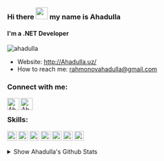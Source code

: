 ### Hi there <img src="https://media.giphy.com/media/hvRJCLFzcasrR4ia7z/giphy.gif" width="28"> my name is Ahadulla
#### I'm a .NET Developer

<p align="left"> <img src="https://komarev.com/ghpvc/?username=ahadulla&label=Profile%20views&color=0e75b6&style=flat" alt="ahadulla" /> </p>


- Website: http://Ahadulla.uz/
- How to reach me: rahmonovahadulla@gmail.com 
<!--- Skills: Python, C , MySql, PostgreSql, Git, SOLID, RestApi, Clean architecture, MVC architecture, OOP, Asp.net, Wpf, WinForm-->

### Connect with me:

[<img align="left" alt="Ahadulla | Website" width="28px" src="https://www.vectorlogo.zone/logos/telegram/telegram-tile.svg" />][telegram]
<!-- [<img align="left" alt="Ahadulla | Gmail" width="28px" src="https://www.vectorlogo.zone/logos/gmail/gmail-tile.svg" />][mail] -->
[<img align="left" alt="Ahadulla | LinkedIn" width="28px" src="https://www.vectorlogo.zone/logos/linkedin/linkedin-tile.svg" />][linkedin]
<br>

### Skills:

<p align="left">
  <img src="https://www.vectorlogo.zone/logos/dotnet/dotnet-vertical.svg" alt="git" width="22" height="22"/> 
  <img src="https://upload.wikimedia.org/wikipedia/commons/0/0d/C_Sharp_wordmark.svg" alt="c" width="22" height="22"/>
  <img src="https://upload.wikimedia.org/wikipedia/commons/1/18/C_Programming_Language.svg" alt="c" width="22" height="22"/>
  <img src="https://www.vectorlogo.zone/logos/python/python-icon.svg" alt="python" width="22" height="22"/> 
  <img src="https://www.vectorlogo.zone/logos/postgresql/postgresql-icon.svg" alt="git" width="22" height="22"/> 
  <img src="https://www.vectorlogo.zone/logos/git-scm/git-scm-icon.svg" alt="git" width="22" height="22"/> 
  <img src="https://www.vectorlogo.zone/logos/mysql/mysql-icon.svg" alt="mysql" width="22" height="22"/> 

</p>

<!--<details>
  <summary> Show Ahadulla's Github Streak</summary>
  <br>
  
[![GitHub Streak](https://github-readme-streak-stats.herokucom?userapp.=ahadulla&theme=dark&border_radius=4&mode=weekly)](https://git.io/streak-stats)

</details>-->

<details>
  <summary> Show Ahadulla's Github Stats</summary>
  <br>
  
  <a href="#">
    <img align="left" src="https://github-readme-stats.vercel.app/api/top-langs/?username=Ahadulla&layout=compact&hide=html" alt="Ahadulla" />
  </a>
  
  <a href="#">
   >&nbsp;<img align="center" src="https://github-readme-stats.vercel.app/api?username=Ahadulla&show_icons=true" alt="Ahadulla" />
  </a>
  
</details>


[telegram]: https://t.me/Ahadulla_Rahmonov
[mail]: rahmonovahadulla@gmail.com
[linkedin]: https://www.linkedin.com/in/ahadullarahmonov
